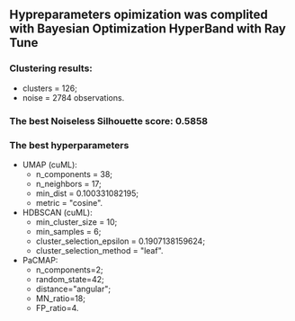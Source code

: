 ## Hypreparameters opimization was complited with Bayesian Optimization HyperBand with Ray Tune

### Clustering results:
* clusters = 126;
* noise    = 2784 observations.

### The best Noiseless Silhouette score: 0.5858

### The best hyperparameters
* UMAP (cuML):
  * n_components = 38;
  * n_neighbors = 17;
  * min_dist = 0.100331082195;
  * metric = "cosine".
* HDBSCAN (cuML):
  * min_cluster_size = 10;
  * min_samples = 6;
  * cluster_selection_epsilon = 0.1907138159624;
  * cluster_selection_method = "leaf".
* PaCMAP:
  * n_components=2;
  * random_state=42;
  * distance="angular";
  * MN_ratio=18;
  * FP_ratio=4.